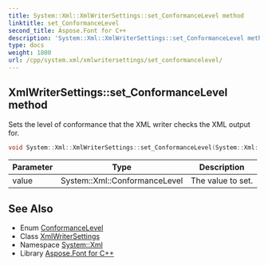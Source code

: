 ```yaml
---
title: System::Xml::XmlWriterSettings::set_ConformanceLevel method
linktitle: set_ConformanceLevel
second_title: Aspose.Font for C++
description: 'System::Xml::XmlWriterSettings::set_ConformanceLevel method. Sets the level of conformance that the XML writer checks the XML output for in C++.'
type: docs
weight: 1800
url: /cpp/system.xml/xmlwritersettings/set_conformancelevel/
---
```

## XmlWriterSettings::set_ConformanceLevel method


Sets the level of conformance that the XML writer checks the XML output for.

```cpp
void System::Xml::XmlWriterSettings::set_ConformanceLevel(System::Xml::ConformanceLevel value)
```


| Parameter | Type | Description |
| --- | --- | --- |
| value | System::Xml::ConformanceLevel | The value to set. |

## See Also

* Enum [ConformanceLevel](../../conformancelevel/)
* Class [XmlWriterSettings](../)
* Namespace [System::Xml](../../)
* Library [Aspose.Font for C++](../../../)
